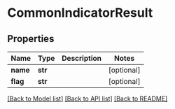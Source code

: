 # CommonIndicatorResult

## Properties
Name | Type | Description | Notes
------------ | ------------- | ------------- | -------------
**name** | **str** |  | [optional] 
**flag** | **str** |  | [optional] 

[[Back to Model list]](../README.md#documentation-for-models) [[Back to API list]](../README.md#documentation-for-api-endpoints) [[Back to README]](../README.md)

